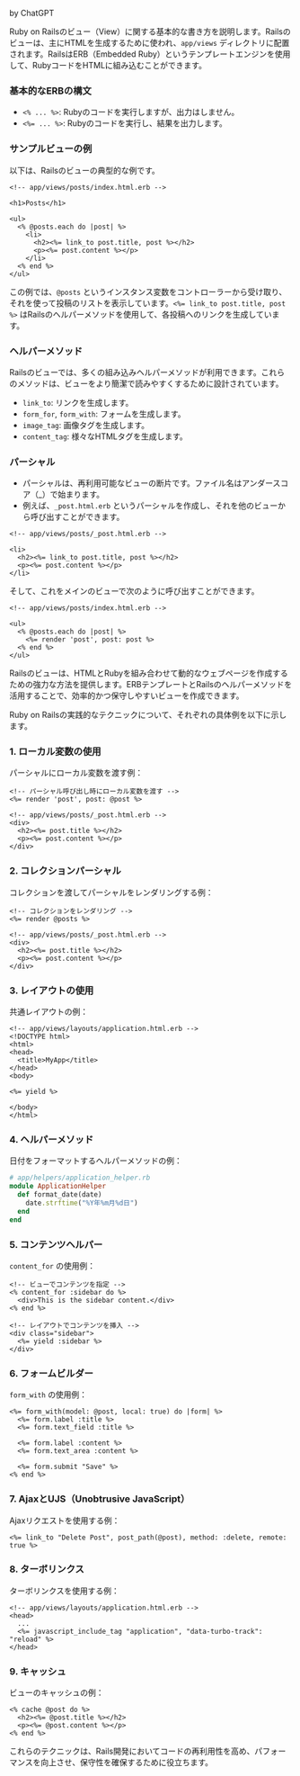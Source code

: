 by ChatGPT

Ruby on Railsのビュー（View）に関する基本的な書き方を説明します。Railsのビューは、主にHTMLを生成するために使われ、`app/views` ディレクトリに配置されます。RailsはERB（Embedded Ruby）というテンプレートエンジンを使用して、RubyコードをHTMLに組み込むことができます。

### 基本的なERBの構文
- `<% ... %>`: Rubyのコードを実行しますが、出力はしません。
- `<%= ... %>`: Rubyのコードを実行し、結果を出力します。

### サンプルビューの例
以下は、Railsのビューの典型的な例です。

```erb
<!-- app/views/posts/index.html.erb -->

<h1>Posts</h1>

<ul>
  <% @posts.each do |post| %>
    <li>
      <h2><%= link_to post.title, post %></h2>
      <p><%= post.content %></p>
    </li>
  <% end %>
</ul>
```

この例では、`@posts` というインスタンス変数をコントローラーから受け取り、それを使って投稿のリストを表示しています。`<%= link_to post.title, post %>` はRailsのヘルパーメソッドを使用して、各投稿へのリンクを生成しています。

### ヘルパーメソッド
Railsのビューでは、多くの組み込みヘルパーメソッドが利用できます。これらのメソッドは、ビューをより簡潔で読みやすくするために設計されています。

- `link_to`: リンクを生成します。
- `form_for`, `form_with`: フォームを生成します。
- `image_tag`: 画像タグを生成します。
- `content_tag`: 様々なHTMLタグを生成します。

### パーシャル
- パーシャルは、再利用可能なビューの断片です。ファイル名はアンダースコア（_）で始まります。
- 例えば、`_post.html.erb` というパーシャルを作成し、それを他のビューから呼び出すことができます。

```erb
<!-- app/views/posts/_post.html.erb -->

<li>
  <h2><%= link_to post.title, post %></h2>
  <p><%= post.content %></p>
</li>
```

そして、これをメインのビューで次のように呼び出すことができます。

```erb
<!-- app/views/posts/index.html.erb -->

<ul>
  <% @posts.each do |post| %>
    <%= render 'post', post: post %>
  <% end %>
</ul>
```

Railsのビューは、HTMLとRubyを組み合わせて動的なウェブページを作成するための強力な方法を提供します。ERBテンプレートとRailsのヘルパーメソッドを活用することで、効率的かつ保守しやすいビューを作成できます。


Ruby on Railsの実践的なテクニックについて、それぞれの具体例を以下に示します。

### 1. **ローカル変数の使用**
パーシャルにローカル変数を渡す例：
```erb
<!-- パーシャル呼び出し時にローカル変数を渡す -->
<%= render 'post', post: @post %>

<!-- app/views/posts/_post.html.erb -->
<div>
  <h2><%= post.title %></h2>
  <p><%= post.content %></p>
</div>
```

### 2. **コレクションパーシャル**
コレクションを渡してパーシャルをレンダリングする例：
```erb
<!-- コレクションをレンダリング -->
<%= render @posts %>

<!-- app/views/posts/_post.html.erb -->
<div>
  <h2><%= post.title %></h2>
  <p><%= post.content %></p>
</div>
```

### 3. **レイアウトの使用**
共通レイアウトの例：
```erb
<!-- app/views/layouts/application.html.erb -->
<!DOCTYPE html>
<html>
<head>
  <title>MyApp</title>
</head>
<body>

<%= yield %>

</body>
</html>
```

### 4. **ヘルパーメソッド**
日付をフォーマットするヘルパーメソッドの例：
```ruby
# app/helpers/application_helper.rb
module ApplicationHelper
  def format_date(date)
    date.strftime("%Y年%m月%d日")
  end
end
```

### 5. **コンテンツヘルパー**
`content_for` の使用例：
```erb
<!-- ビューでコンテンツを指定 -->
<% content_for :sidebar do %>
  <div>This is the sidebar content.</div>
<% end %>

<!-- レイアウトでコンテンツを挿入 -->
<div class="sidebar">
  <%= yield :sidebar %>
</div>
```

### 6. **フォームビルダー**
`form_with` の使用例：
```erb
<%= form_with(model: @post, local: true) do |form| %>
  <%= form.label :title %>
  <%= form.text_field :title %>

  <%= form.label :content %>
  <%= form.text_area :content %>

  <%= form.submit "Save" %>
<% end %>
```

### 7. **AjaxとUJS（Unobtrusive JavaScript）**
Ajaxリクエストを使用する例：
```erb
<%= link_to "Delete Post", post_path(@post), method: :delete, remote: true %>
```

### 8. **ターボリンクス**
ターボリンクスを使用する例：
```erb
<!-- app/views/layouts/application.html.erb -->
<head>
  ...
  <%= javascript_include_tag "application", "data-turbo-track": "reload" %>
</head>
```

### 9. **キャッシュ**
ビューのキャッシュの例：
```erb
<% cache @post do %>
  <h2><%= @post.title %></h2>
  <p><%= @post.content %></p>
<% end %>
```

これらのテクニックは、Rails開発においてコードの再利用性を高め、パフォーマンスを向上させ、保守性を確保するために役立ちます。